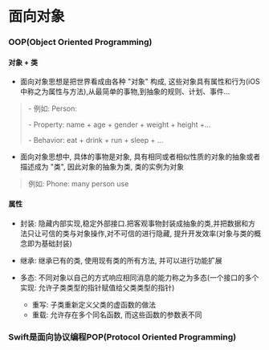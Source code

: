 # 面向对象



### OOP(Object Oriented Programming)

#### 对象 + 类

- 面向对象思想是把世界看成由各种 "对象" 构成, 这些对象具有属性和行为(iOS中称之为属性与方法),从最简单的事物,到抽象的规则、计划、事件...

>   \- 例如: Person:
>
>   \- Property: name + age + gender + weight + height +...
>
>   \- Behavior: eat + drink + run + sleep + ...

- 面向对象思想中, 具体的事物是对象, 具有相同或者相似性质的对象的抽象或者描述成为 "类", 因此对象的抽象为类, 类的实例为对象

>   例如: Phone: many person use

 

#### 属性

- 封装: 隐藏内部实现,稳定外部接口.把客观事物封装成抽象的类,并把数据和方法只让可信的类与对象操作,对不可信的进行隐藏, 提升开发效率(对象与类的概念即为基础封装)

- 继承: 继承已有的类, 使用现有类的所有方法, 并可以进行功能扩展

- 多态: 不同对象以自己的方式响应相同消息的能力称之为多态(一个接口的多个实现: 允许子类类型的指针赋值给父类类型的指针)
  - 重写: 子类重新定义父类的虚函数的做法
  - 重载: 允许存在多个同名函数, 而这些函数的参数表不同





### Swift是面向协议编程POP(Protocol Oriented Programming)
